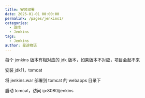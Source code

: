 ```yaml
---
title: 安装部署
date: 2025-01-01 00:00:00
permalink: /pages/jenkins1/
categories:
  - 运维
  - Jenkins
tags:
  - Jenkins
author: 星途物语
---
```

每个 jenkins 版本有相对应的 jdk 版本，如果版本不对应，项目会起不来

安装 jdk11，tomcat

将 jenkins.war 部署到 tomcat 的 webapps 目录下

启动 tomcat，访问 ip:8080/jenkins